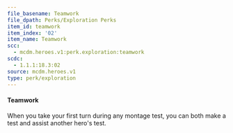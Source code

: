 ```yaml
---
file_basename: Teamwork
file_dpath: Perks/Exploration Perks
item_id: teamwork
item_index: '02'
item_name: Teamwork
scc:
  - mcdm.heroes.v1:perk.exploration:teamwork
scdc:
  - 1.1.1:18.3:02
source: mcdm.heroes.v1
type: perk/exploration
---
```


#### Teamwork

When you take your first turn during any montage test, you can both make a test and assist another hero's test.
